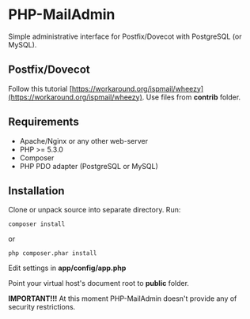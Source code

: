 PHP-MailAdmin
=============

Simple administrative interface for Postfix/Dovecot with PostgreSQL (or MySQL).

Postfix/Dovecot
---------------

Follow this tutorial [https://workaround.org/ispmail/wheezy](https://workaround.org/ispmail/wheezy).
Use files from **contrib** folder.

Requirements
------------
  + Apache/Nginx or any other web-server
  + PHP >= 5.3.0
  + Composer
  + PHP PDO adapter (PostgreSQL or MySQL)


Installation
------------
Clone or unpack source into separate directory.
Run:

    composer install

or

    php composer.phar install

Edit settings in **app/config/app.php**

Point your virtual host's document root to **public** folder.

**IMPORTANT!!!** At this moment PHP-MailAdmin doesn't provide any of security restrictions.
